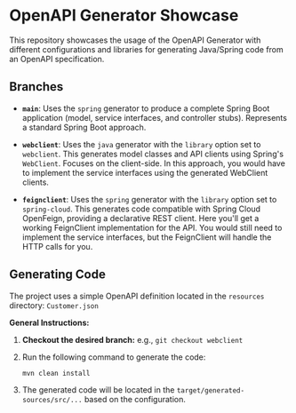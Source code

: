 # OpenAPI Generator Showcase

This repository showcases the usage of the OpenAPI Generator with different configurations and libraries for generating Java/Spring code from an OpenAPI specification.

## Branches

*   **`main`**:  Uses the `spring` generator to produce a complete Spring Boot application (model, service interfaces, and controller stubs).  Represents a standard Spring Boot approach.


*   **`webclient`**: Uses the `java` generator with the `library` option set to `webclient`.  This generates model classes and API clients using Spring's `WebClient`. Focuses on the client-side. In this approach, you would have to implement the service interfaces using the generated WebClient clients.


*   **`feignclient`**: Uses the `spring` generator with the `library` option set to `spring-cloud`. This generates code compatible with Spring Cloud OpenFeign, providing a declarative REST client. Here you'll get a working FeignClient implementation for the API. You would still need to implement the service interfaces, but the FeignClient will handle the HTTP calls for you.

## Generating Code

The project uses a simple OpenAPI definition located in the `resources` directory: `Customer.json`

**General Instructions:**

1.  **Checkout the desired branch:**  e.g., `git checkout webclient`
2. Run the following command to generate the code:

    ```bash
   mvn clean install
    ```
3.  The generated code will be located in the `target/generated-sources/src/...` based on the configuration.